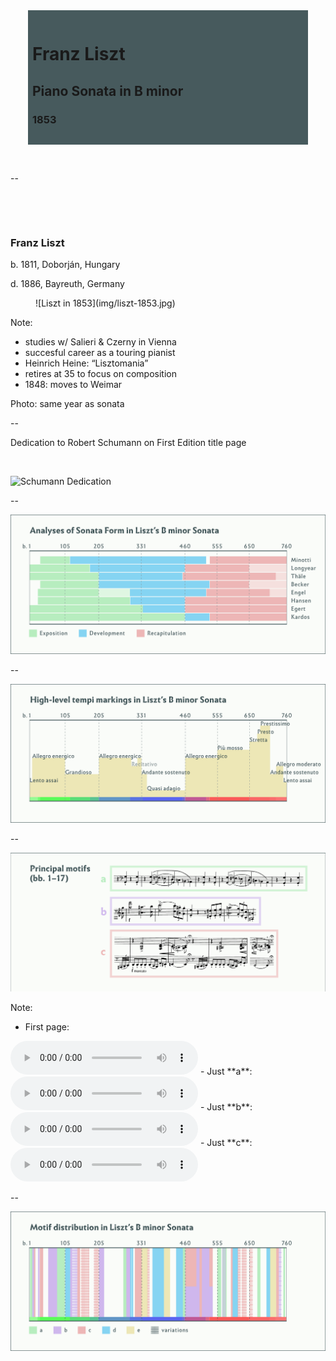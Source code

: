 <!-- .slide: data-background="/img/liszt-manuscript-page.png" -->
<div style="background: rgba(51, 73, 76,0.9);
            padding: 1em 0.5em;
            margin: 0 2em;">
  <h1>Franz Liszt</h1>
  <h2>Piano Sonata in B minor</h2>
  <h3>1853</h3>
</div>

&nbsp;

--
<!-- .slide: class="image-right" -->
<div>

&nbsp;

&nbsp;

### Franz Liszt

b. 1811, Doborján, Hungary

d. 1886, Bayreuth, Germany
</div>
<figure>
![Liszt in 1853](img/liszt-1853.jpg)
</figure>

Note:
- studies w/ Salieri & Czerny in Vienna
- succesful career as a touring pianist
- Heinrich Heine: “Lisztomania”
- retires at 35 to focus on composition
- 1848: moves to Weimar

Photo: same year as sonata

--

Dedication to Robert Schumann on First Edition title page

&nbsp;

![Schumann Dedication](img/liszt-first-edition-dedication.png)
<!-- .element: style="border: none; background: transparent; box-shadow: none; width: 85%;" -->

--

![Analyses of Sonata Form in Liszt’s B minor Sonata](img/liszt-sonata-form-analyses.png)

--

![High-level tempi markings in Liszt’s B minor Sonata](img/liszt-tempi.png)

--

![Principal motifs (bb. 1–17)](img/liszt-first-motifs.png)

Note:
- First page:
<audio controls>
  <source src="../../audio/liszt-opening-motifs-bb-1-17.mp3" type="audio/ogg">
  <source src="../../audio/liszt-opening-motifs-bb-1-17.ogg" type="audio/mpeg">
  Sorry, old browser, no audio for you.
</audio>
- Just **a**:
<audio controls>
  <source src="../../audio/liszt-opening-motifs-bb-1-17.mp3#t=,33.134" type="audio/ogg">
  <source src="../../audio/liszt-opening-motifs-bb-1-17.ogg#t=,33.134" type="audio/mpeg">
  Sorry, old browser, no audio for you.
</audio>
- Just **b**:
<audio controls>
  <source src="../../audio/liszt-opening-motifs-bb-1-17.mp3#t=33.545,43.5" type="audio/ogg">
  <source src="../../audio/liszt-opening-motifs-bb-1-17.ogg#t=33.545,43.5" type="audio/mpeg">
  Sorry, old browser, no audio for you.
</audio>
- Just **c**:
<audio controls>
  <source src="../../audio/liszt-opening-motifs-bb-1-17.mp3#t=43.731" type="audio/ogg">
  <source src="../../audio/liszt-opening-motifs-bb-1-17.ogg#t=43.731" type="audio/mpeg">
  Sorry, old browser, no audio for you.
</audio>

--

![Motif distribution in Liszt’s B minor Sonata](img/liszt-motif-map.png)
